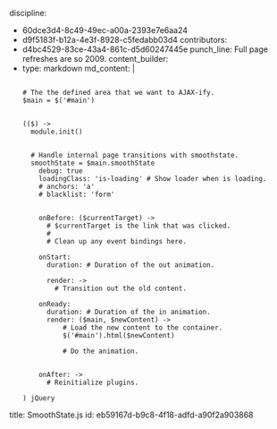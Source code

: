 discipline:
  - 60dce3d4-8c49-49ec-a00a-2393e7e6aa24
  - d9f5183f-b12a-4e3f-8928-c5fedabb03d4
contributors:
  - d4bc4529-83ce-43a4-861c-d5d60247445e
punch_line: Full page refreshes are so 2009.
content_builder:
  - 
    type: markdown
    md_content: |
      ```
      
      # The the defined area that we want to AJAX-ify.
      $main = $('#main')
      
      
      (($) ->
        module.init()
      
      
        # Handle internal page transitions with smoothstate.
        smoothState = $main.smoothState
          debug: true
          loadingClass: 'is-loading' # Show loader when is loading.
          # anchors: 'a'
          # blacklist: 'form'
      
      
          onBefore: ($currentTarget) ->
            # $currentTarget is the link that was clicked.
            #
            # Clean up any event bindings here.
      
          onStart:
            duration: # Duration of the out animation.
      
            render: ->
              # Transition out the old content.
      
          onReady:
            duration: # Duration of the in animation.
            render: ($main, $newContent) ->
                # Load the new content to the container.
                $('#main').html($newContent)
      
                # Do the animation.
      
      
          onAfter: ->
            # Reinitialize plugins.
      
      ) jQuery
      ```
title: SmoothState.js
id: eb59167d-b9c8-4f18-adfd-a90f2a903868
